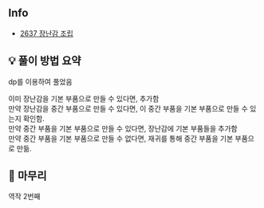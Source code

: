 ## Info
- [2637 장난감 조립](https://www.acmicpc.net/problem/2637)

## 💡 풀이 방법 요약
dp를 이용하여 풀었음  

이미 장난감을 기본 부품으로 만들 수 있다면, 추가함  
만약 장난감을 중간 부품으로 만들 수 있다면, 이 중간 부품을 기본 부품으로 만들 수 있는지 확인함.  
만약 중간 부품을 기본 부품으로 만들 수 있다면, 장난감에 기본 부품들을 추가함  
만약 중간 부품을 기본 부품으로 만들 수 없다면, 재귀를 통해 중간 부품을 기본 부품으로 만듦.

## 🙂 마무리
역작 2번째